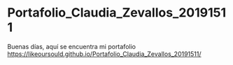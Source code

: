 # Portafolio_Claudia_Zevallos_20191511
Buenas días, aquí se encuentra mi portafolio https://likeoursould.github.io/Portafolio_Claudia_Zevallos_20191511/
